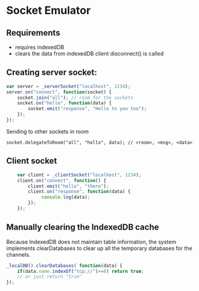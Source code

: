 # Socket Emulator

## Requirements

- requires indexedDB
- clears the data from indexedDB client disconnect() is called

## Creating server socket:

```javascript
var server = _serverSocket("localhost", 1234);  
server.on("connect", function(socket) {
    socket.join("all"); // room for the sockets
    socket.on("hello", function(data) {
        socket.emit("response", "Hello to you too");
    });
});
```

Sending to other sockets in room

```
socket.delegateToRoom("all", "hello", data); // <room>, <msg>, <data>
```

## Client socket
```javascript
    var client = _clientSocket("localhost", 1234);  
    client.on("connect", function() {
        client.emit("hello", "there");
        client.on("response", function(data) {
             console.log(data);
        });
    });
```

## Manually clearing the IndexedDB cache

Because IndexedDB does not maintain table information, the system implements clearDatabases to
clear up all the temporary databases for the channels.

```javascript
_localDB().clearDatabases( function(data) {
    if(data.name.indexOf("tcp://")>=0) return true;
    // or just return "true"
});
```







